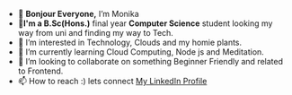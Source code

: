 - 👋 <b>Bonjour Everyone,</b> I’m Monika 
- 🌱<b>I'm a B.Sc(Hons.)</b> final year <b>Computer Science</b> student looking my way from uni and finding my way to Tech.
- 👀 I’m interested in Technology, Clouds and my homie plants.
- 🌱 I’m currently learning Cloud Computing, Node js and Meditation.
- 💞️ I’m looking to collaborate on something Beginner Friendly and related to Frontend.
- 📫 How to reach :) lets connect <a href="https://www.linkedin.com/in/monika-s-a6a1141a5/">My LinkedIn Profile</a>

<!---
Monika5S/Monika5S is a ✨ special ✨ repository because its `README.md` (this file) appears on your GitHub profile.
You can click the Preview link to take a look at your changes.
--->
